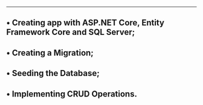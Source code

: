 ----------------------------------------------------------------------------------
• Creating app with ASP.NET Core, Entity Framework Core and SQL Server;
----------------------------------------------------------------------------
• Creating a Migration;
--------------------------------------------------------------------
• Seeding the Database;
------------------------------------------------------------------
• Implementing CRUD Operations.
------------------------------------------------------------------
